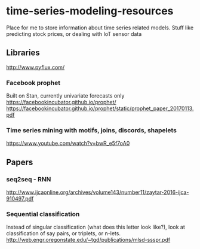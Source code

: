 # time-series-modeling-resources

Place for me to store information about time series related models. Stuff like predicting stock prices, or dealing with IoT sensor data
## Libraries
http://www.pyflux.com/
### Facebook prophet
Built on Stan, currently univariate forecasts only
https://facebookincubator.github.io/prophet/
https://facebookincubator.github.io/prophet/static/prophet_paper_20170113.pdf

### Time series mining with motifs, joins, discords, shapelets
https://www.youtube.com/watch?v=bwR_e5f7oA0

## Papers
### seq2seq - RNN
http://www.ijcaonline.org/archives/volume143/number11/zaytar-2016-ijca-910497.pdf

### Sequential classification 
Instead of singular classification (what does this letter look like?), look at classification of say pairs, or triplets, or n-lets. 
http://web.engr.oregonstate.edu/~tgd/publications/mlsd-ssspr.pdf
